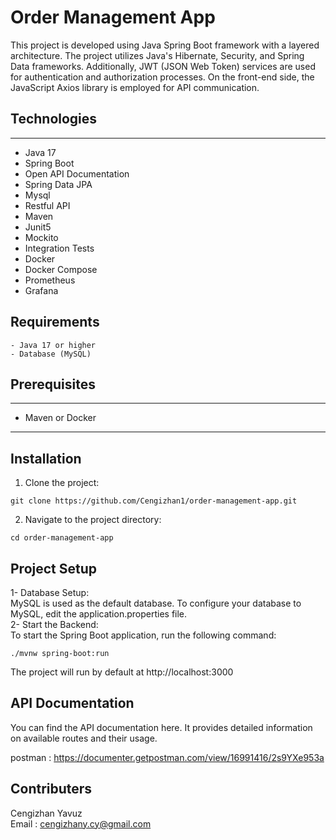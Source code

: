 # Order Management App

This project is developed using Java Spring Boot framework with a layered architecture. The project utilizes Java's Hibernate, Security, and Spring Data frameworks. Additionally, JWT (JSON Web Token) services are used for authentication and authorization processes. On the front-end side, the JavaScript Axios library is employed for API communication.

## Technologies

---
- Java 17
- Spring Boot
- Open API Documentation
- Spring Data JPA
- Mysql
- Restful API
- Maven
- Junit5
- Mockito
- Integration Tests
- Docker
- Docker Compose
- Prometheus
- Grafana



## Requirements
```
- Java 17 or higher
- Database (MySQL)
```

## Prerequisites

---
- Maven or Docker
---

## Installation
1. Clone the project:

```
git clone https://github.com/Cengizhan1/order-management-app.git
``` 
2. Navigate to the project directory:

```
cd order-management-app
``` 

## Project Setup
1- Database Setup: \
MySQL is used as the default database. To configure your database to MySQL, edit the application.properties file. \
2- Start the Backend: \
To start the Spring Boot application, run the following command:
```
./mvnw spring-boot:run
``` 

The project will run by default at http://localhost:3000

## API Documentation
You can find the API documentation here.
It provides detailed information on available routes and their usage.

postman : https://documenter.getpostman.com/view/16991416/2s9YXe953a

## Contributers
Cengizhan Yavuz \
Email : cengizhany.cy@gmail.com
